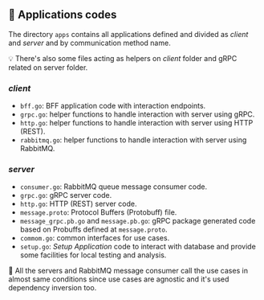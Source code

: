 ## :bookmark_tabs: Applications codes

The directory `apps` contains all applications defined and divided as *client* and *server* and by communication method name. 

:bulb: There's also some files acting as helpers on *client* folder and gRPC related on server folder.

### *client*

- `bff.go`: BFF application code with interaction endpoints.
- `grpc.go`: helper functions to handle interaction with server using gRPC.
- `http.go`: helper functions to handle interaction with server using HTTP (REST).
- `rabbitmq.go`: helper functions to handle interaction with server using RabbitMQ.

### *server*

- `consumer.go`: RabbitMQ queue message consumer code.
- `grpc.go`: gRPC server code.
- `http.go`: HTTP (REST) server code.
- `message.proto`: Protocol Buffers (Protobuff) file.
- `message_grpc.pb.go` and `message.pb.go`: gRPC package generated code based on Probuffs defined at `message.proto`.
- `commom.go`: common interfaces for use cases.
- `setup.go`: *Setup Application* code to interact with database and provide some facilities for local testing and analysis.

:pill: All the servers and RabbitMQ message consumer call the use cases in  almost same conditions since use cases are agnostic and it's used dependency inversion too.